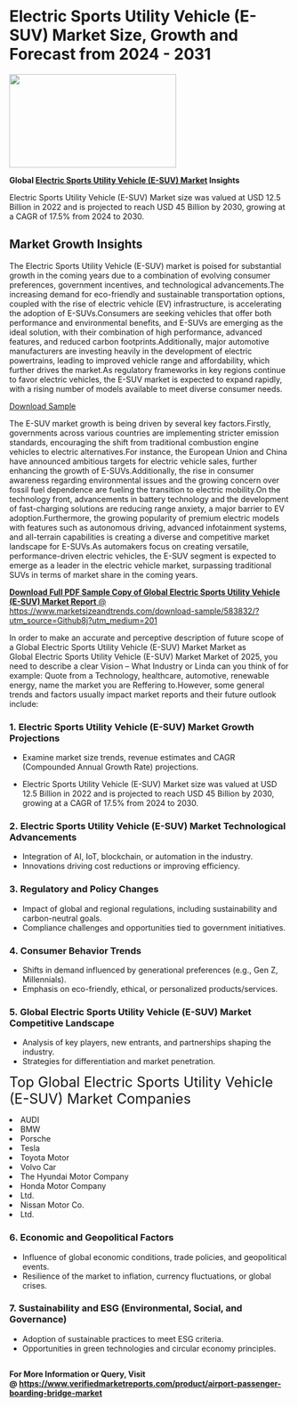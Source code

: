 <H1>Electric Sports Utility Vehicle (E-SUV) Market Size, Growth and Forecast from 2024 - 2031</H1><img class="aligncenter size-medium wp-image-584254" src="https://thirdeyenews.in/wp-content/uploads/2024/09/Global-Market-Research-300x168.jpeg" alt="" width="300" height="168" /><p><strong>Global&nbsp;<a href="https://www.marketsizeandtrends.com/download-sample/583832/?utm_source=Github8j?utm_medium=201">Electric Sports Utility Vehicle (E-SUV) Market</a> Insights</strong></p><p>Electric Sports Utility Vehicle (E-SUV) Market size was valued at USD 12.5 Billion in 2022 and is projected to reach USD 45 Billion by 2030, growing at a CAGR of 17.5% from 2024 to 2030.</p><p><h2>Market Growth Insights</h2> <p>The Electric Sports Utility Vehicle (E-SUV) market is poised for substantial growth in the coming years due to a combination of evolving consumer preferences, government incentives, and technological advancements.The increasing demand for eco-friendly and sustainable transportation options, coupled with the rise of electric vehicle (EV) infrastructure, is accelerating the adoption of E-SUVs.Consumers are seeking vehicles that offer both performance and environmental benefits, and E-SUVs are emerging as the ideal solution, with their combination of high performance, advanced features, and reduced carbon footprints.Additionally, major automotive manufacturers are investing heavily in the development of electric powertrains, leading to improved vehicle range and affordability, which further drives the market.As regulatory frameworks in key regions continue to favor electric vehicles, the E-SUV market is expected to expand rapidly, with a rising number of models available to meet diverse consumer needs.</p> <p><a href="#">Download Sample</a></p> <p>The E-SUV market growth is being driven by several key factors.Firstly, governments across various countries are implementing stricter emission standards, encouraging the shift from traditional combustion engine vehicles to electric alternatives.For instance, the European Union and China have announced ambitious targets for electric vehicle sales, further enhancing the growth of E-SUVs.Additionally, the rise in consumer awareness regarding environmental issues and the growing concern over fossil fuel dependence are fueling the transition to electric mobility.On the technology front, advancements in battery technology and the development of fast-charging solutions are reducing range anxiety, a major barrier to EV adoption.Furthermore, the growing popularity of premium electric models with features such as autonomous driving, advanced infotainment systems, and all-terrain capabilities is creating a diverse and competitive market landscape for E-SUVs.As automakers focus on creating versatile, performance-driven electric vehicles, the E-SUV segment is expected to emerge as a leader in the electric vehicle market, surpassing traditional SUVs in terms of market share in the coming years.<p><a href="#"></p><p><span class=""><strong>Download Full PDF Sample Copy of Global Electric Sports Utility Vehicle (E-SUV) Market Report</strong> @ <a href="https://www.marketsizeandtrends.com/download-sample/583832/?utm_source=Github8j?utm_medium=201" target="_blank">https://www.marketsizeandtrends.com/download-sample/583832/?utm_source=Github8j?utm_medium=201</a></span></p><p>In order to make an accurate and perceptive description of future scope of a Global&nbsp;Electric Sports Utility Vehicle (E-SUV) Market Market as Global&nbsp;Electric Sports Utility Vehicle (E-SUV) Market Market of 2025, you need to describe a clear Vision &ndash; What Industry or Linda can you think of for example: Quote from a Technology, healthcare, automotive, renewable energy, name the market you are Reffering to.However, some general trends and factors usually impact market reports and their future outlook include:</p><h3>1.&nbsp;<strong>Electric Sports Utility Vehicle (E-SUV) Market Growth Projections</strong></h3><ul><li>Examine market size trends, revenue estimates and CAGR (Compounded Annual Growth Rate) projections.</li><li><p>Electric Sports Utility Vehicle (E-SUV) Market size was valued at USD 12.5 Billion in 2022 and is projected to reach USD 45 Billion by 2030, growing at a CAGR of 17.5% from 2024 to 2030.</p></li></ul><h3>2.&nbsp;<strong>Electric Sports Utility Vehicle (E-SUV) Market Technological Advancements</strong></h3><ul><li>Integration of AI, IoT, blockchain, or automation in the industry.</li><li>Innovations driving cost reductions or improving efficiency.</li></ul><h3>3.&nbsp;<strong>Regulatory and Policy Changes</strong></h3><ul><li>Impact of global and regional regulations, including sustainability and carbon-neutral goals.</li><li>Compliance challenges and opportunities tied to government initiatives.</li></ul><h3>4.&nbsp;<strong>Consumer Behavior Trends</strong></h3><ul><li>Shifts in demand influenced by generational preferences (e.g., Gen Z, Millennials).</li><li>Emphasis on eco-friendly, ethical, or personalized products/services.</li></ul><h3>5.&nbsp;<strong>Global Electric Sports Utility Vehicle (E-SUV) Market Competitive Landscape</strong></h3><ul><li>Analysis of key players, new entrants, and partnerships shaping the industry.</li><li>Strategies for differentiation and market penetration.</li></ul><p data-pm-slice="1 1 []"><span style="color: inherit; font-family: inherit; font-size: 25px;">Top Global Electric Sports Utility Vehicle (E-SUV) Market Companies</span></p><div class="" data-test-id=""><p><li>AUDI</li><li> BMW</li><li> Porsche</li><li> Tesla</li><li> Toyota Motor</li><li> Volvo Car</li><li> The Hyundai Motor Company</li><li> Honda Motor Company</li><li> Ltd.</li><li> Nissan Motor Co.</li><li> Ltd.</li></p></div><h3>6.&nbsp;<strong>Economic and Geopolitical Factors</strong></h3><ul><li>Influence of global economic conditions, trade policies, and geopolitical events.</li><li>Resilience of the market to inflation, currency fluctuations, or global crises.</li></ul><h3>7.&nbsp;<strong>Sustainability and ESG (Environmental, Social, and Governance)</strong></h3><ul><li>Adoption of sustainable practices to meet ESG criteria.</li><li>Opportunities in green technologies and circular economy principles.</li></ul><h2><strong style="font-size: 14px;">For More Information or Query, Visit @&nbsp;</strong><a style="background-color: #ffffff; font-size: 14px;" href="https://www.marketsizeandtrends.com/report/electric-sports-utility-vehicle-e-suv-market/" target="_blank">https://www.verifiedmarketreports.com/product/airport-passenger-boarding-bridge-market</a></h2>